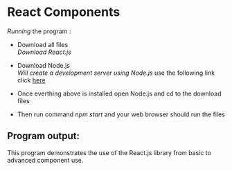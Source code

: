# React Components
_Running_ the program :
* Download all files  
_Download React.js_
* Download Node.js  
_Will create a development server using Node.js_
use the following link click [here](https://www.codecademy.com/articles/react-setup-i)

* Once everthing above is installed open Node.js and cd to the download files
* Then run command _npm start_ and your web browser should run the files
## Program output:
This program demonstrates the use of the React.js library from basic to advanced component use.  
